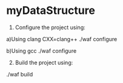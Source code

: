 # myDataStructure

1. Configure the project using:
  
  a)Using clang
  CXX=clang++ ./waf configure
  
  b)Using gcc
  ./waf configure

2. Build the project using:
  
  ./waf build
  
